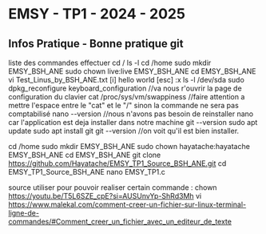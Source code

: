 
# EMSY - TP1 - 2024 - 2025
## Infos Pratique - Bonne pratique git

liste des commandes effectuer 
cd /
ls -l
cd /home
sudo mkdir EMSY_BSH_ANE
sudo chown live:live EMSY_BSH_ANE
cd EMSY_BSH_ANE
vi Test_Linus_by_BSH_ANE.txt
		[i]
  		hello world
    		[esc] :x 
ls -l /dev/sda
sudo dpkg_reconfigure keyboard_configuration
//va nous r'ouvrir la page de configuration du clavier
cat /proc/sys/vm/swappiness //faire attention a mettre l'espace entre le "cat" et le "/" sinon la commande ne sera pas comptabilisé
nano --version
//nous n'avons pas besoin de reinstaller nano car  l'application est deja installer dans notre machine
git --version
sudo apt update 
sudo apt install git 
git --version 
//on voit qu'il est bien installer. 

cd /home
sudo mkdir EMSY_BSH_ANE
sudo chown hayatache:hayatache EMSY_BSH_ANE
cd EMSY_BSH_ANE
git clone https://github.com/Hayatache/EMSY_TP1_Source_BSH_ANE.git
cd EMSY_TP1_Source_BSH_ANE
nano EMSY_TP1.c

source utiliser pour pouvoir realiser certain commande :
chown https://youtu.be/T5L6SZE_cpE?si=AUSUnvYp-ShRd3Mh
vi https://www.malekal.com/comment-creer-un-fichier-sur-linux-terminal-ligne-de-commandes/#Comment_creer_un_fichier_avec_un_editeur_de_texte
